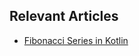 ## Relevant Articles
- [Fibonacci Series in Kotlin](https://www.baeldung.com/kotlin/fibonacci-series)
